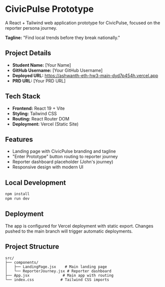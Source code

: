 # CivicPulse Prototype

A React + Tailwind web application prototype for CivicPulse, focused on the reporter persona journey.

**Tagline:** "Find local trends before they break nationally."

## Project Details

- **Student Name:** [Your Name]
- **GitHub Username:** [Your GitHub Username]
- **Deployed URL:** https://ashwanth-eth-hw3-main-dyd7p454h.vercel.app
- **PRD URL:** [Your PRD URL]

## Tech Stack

- **Frontend:** React 19 + Vite
- **Styling:** Tailwind CSS
- **Routing:** React Router DOM
- **Deployment:** Vercel (Static Site)

## Features

- Landing page with CivicPulse branding and tagline
- "Enter Prototype" button routing to reporter journey
- Reporter dashboard placeholder (John's journey)
- Responsive design with modern UI

## Local Development

```bash
npm install
npm run dev
```

## Deployment

The app is configured for Vercel deployment with static export. Changes pushed to the main branch will trigger automatic deployments.

## Project Structure

```
src/
├── components/
│   ├── LandingPage.jsx    # Main landing page
│   └── ReporterJourney.jsx # Reporter dashboard
├── App.jsx               # Main app with routing
└── index.css            # Tailwind CSS imports
```